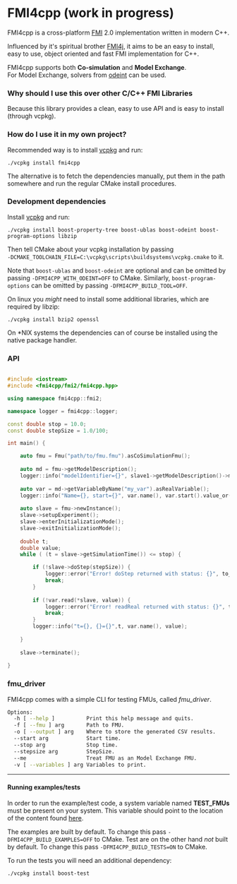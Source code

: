 # FMI4cpp (work in progress)

FMI4cpp is a cross-platform [FMI](https://fmi-standard.org/) 2.0 implementation written in modern C++.

Influenced by it's spiritual brother [FMI4j](https://github.com/SFI-Mechatronics/FMI4j), it aims to be
an easy to install, easy to use, object oriented and fast FMI implementation for C++.    

FMI4cpp supports both **Co-simulation** and **Model Exchange**. <br/>
For Model Exchange, solvers from [odeint](http://headmyshoulder.github.io/odeint-v2/doc/boost_numeric_odeint/getting_started/overview.html) can be used. 

### Why should I use this over other C/C++ FMI Libraries

Because this library provides a clean, easy to use API and is easy to install (through vcpkg).


### How do I use it in my own project?

Recommended way is to install [vcpkg](https://github.com/Microsoft/vcpkg) and run:
```
./vcpkg install fmi4cpp
``` 

The alternative is to fetch the dependencies manually, put them in the path somewhere and run the regular CMake install procedures. 


### Development dependencies

Install [vcpkg](https://github.com/Microsoft/vcpkg) and run:

```
./vcpkg install boost-property-tree boost-ublas boost-odeint boost-program-options libzip
``` 

Then tell CMake about your vcpkg installation by passing <br> ```-DCMAKE_TOOLCHAIN_FILE=C:\vcpkg\scripts\buildsystems\vcpkg.cmake``` to it. 

Note that ```boost-ublas``` and ```boost-odeint``` are optional and can be omitted by passing ```-DFMI4CPP_WITH_ODEINT=OFF``` to CMake.
Similarly, ```boost-program-options``` can be omitted by passing ```-DFMI4CPP_BUILD_TOOL=OFF```.

On linux you _might_ need to install some additional libraries, which are required by libzip:

```
./vcpkg install bzip2 openssl
``` 

On *NIX systems the dependencies can of course be installed using the native package handler. 

### API

```cpp

#include <iostream>
#include <fmi4cpp/fmi2/fmi4cpp.hpp>

using namespace fmi4cpp::fmi2;

namespace logger = fmi4cpp::logger;

const double stop = 10.0;
const double stepSize = 1.0/100;

int main() {

    auto fmu = Fmu("path/to/fmu.fmu").asCoSimulationFmu();
    
    auto md = fmu->getModelDescription();
    logger::info("modelIdentifier={}", slave1->getModelDescription()->modelIdentifier());
    
    auto var = md->getVariableByName("my_var").asRealVariable();
    logger::info("Name={}, start={}", var.name(), var.start().value_or(0));
    
    auto slave = fmu->newInstance();
    slave->setupExperiment();
    slave->enterInitializationMode();
    slave->exitInitializationMode();
   
    double t;
    double value;
    while ( (t = slave->getSimulationTime()) <= stop) {

        if (!slave->doStep(stepSize)) {
            logger::error("Error! doStep returned with status: {}", to_string(slave->getLastStatus()));
            break;
        }
        
        if (!var.read(*slave, value)) {
            logger::error("Error! readReal returned with status: {}", to_string(slave->getLastStatus()));
            break;
        }
        logger::info("t={}, {}={}",t, var.name(), value);
     
    }
    
    slave->terminate();
    
}
```



### fmu_driver

FMI4cpp comes with a simple CLI for testing FMUs, called _fmu_driver_. 

```bash
Options:
  -h [ --help ]          Print this help message and quits.
  -f [ --fmu ] arg       Path to FMU.
  -o [ --output ] arg    Where to store the generated CSV results.
  --start arg            Start time.
  --stop arg             Stop time.
  --stepsize arg         StepSize.
  --me                   Treat FMU as an Model Exchange FMU.
  -v [ --variables ] arg Variables to print.


```

***

#### Running examples/tests

In order to run the example/test code, a system variable named __TEST_FMUs__ must be present on your system. 
This variable should point to the location of the content found [here](https://github.com/markaren/TEST_FMUs).

The examples are built by default. To change this pass ```-DFMI4CPP_BUILD_EXAMPLES=OFF``` to CMake.
Test are on the other hand _not_ built by default. To change this pass ```-DFMI4CPP_BUILD_TESTS=ON``` to CMake.

To run the tests you will need an additional dependency:

```
./vcpkg install boost-test
``` 